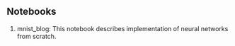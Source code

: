 ## Notebooks

1. mnist_blog: This notebook describes implementation of neural networks from scratch. 
